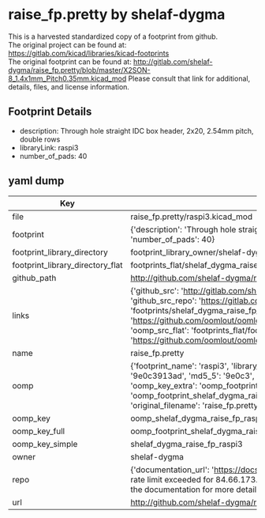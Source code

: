 # raise_fp.pretty by shelaf-dygma  
This is a harvested standardized copy of a footprint from github.  
The original project can be found at:  
https://gitlab.com/kicad/libraries/kicad-footprints  
The original footprint can be found at:
http://gitlab.com/shelaf-dygma/raise_fp.pretty/blob/master/X2SON-8_1.4x1mm_Pitch0.35mm.kicad_mod
Please consult that link for additional, details, files, and license information.  
## Footprint Details
* description: Through hole straight IDC box header, 2x20, 2.54mm pitch, double rows  
* libraryLink: raspi3  
* number_of_pads: 40  
## yaml dump  
| Key | Value |  
| --- | --- |  
| file | raise_fp.pretty/raspi3.kicad_mod |  
| footprint | {'description': 'Through hole straight IDC box header, 2x20, 2.54mm pitch, double rows', 'libraryLink': 'raspi3', 'number_of_pads': 40} |  
| footprint_library_directory | footprint_library_owner/shelaf-dygma_raise_fp.pretty |  
| footprint_library_directory_flat | footprints_flat/shelaf_dygma_raise_fp_raspi3/working |  
| github_path | http://github.com/shelaf-dygma/raise_fp.pretty/blob/master/raspi3.kicad_mod |  
| links | {'github_src': 'http://gitlab.com/shelaf-dygma/raise_fp.pretty/blob/master/X2SON-8_1.4x1mm_Pitch0.35mm.kicad_mod', 'github_src_repo': 'https://gitlab.com/kicad/libraries/kicad-footprints', 'oomp_bot': 'footprints/shelaf_dygma_raise_fp_raspi3/working', 'oomp_bot_github': 'https://github.com/oomlout/oomlout_oomp_footprint_bot/tree/main/footprints/shelaf_dygma_raise_fp_raspi3/working', 'oomp_src_flat': 'footprints_flat/footprints_flat/shelaf_dygma_raise_fp_raspi3/working', 'oomp_src_flat_github': 'https://github.com/oomlout/oomlout_oomp_footprint_src/tree/main/footprints_flat/shelaf_dygma_raise_fp_raspi3/working'} |  
| name | raise_fp.pretty |  
| oomp | {'footprint_name': 'raspi3', 'library_name': 'raise_fp', 'md5': '9e0c3913adc36d609c7ca7141de0b427', 'md5_10': '9e0c3913ad', 'md5_5': '9e0c3', 'md5_6': '9e0c39', 'oomp_key': 'oomp_shelaf_dygma_raise_fp_raspi3', 'oomp_key_extra': 'oomp_footprint_shelaf_dygma_raise_fp_raspi3', 'oomp_key_full': 'oomp_footprint_shelaf_dygma_raise_fp_raspi3_9e0c39', 'oomp_key_simple': 'shelaf_dygma_raise_fp_raspi3', 'original_filename': 'raise_fp.pretty/raspi3.kicad_mod', 'owner_name': 'shelaf_dygma'} |  
| oomp_key | oomp_shelaf_dygma_raise_fp_raspi3 |  
| oomp_key_full | oomp_footprint_shelaf_dygma_raise_fp_raspi3 |  
| oomp_key_simple | shelaf_dygma_raise_fp_raspi3 |  
| owner | shelaf-dygma |  
| repo | {'documentation_url': 'https://docs.github.com/rest/overview/resources-in-the-rest-api#rate-limiting', 'message': "API rate limit exceeded for 84.66.173.59. (But here's the good news: Authenticated requests get a higher rate limit. Check out the documentation for more details.)"} |  
| url | http://github.com/shelaf-dygma/raise_fp.pretty |  


